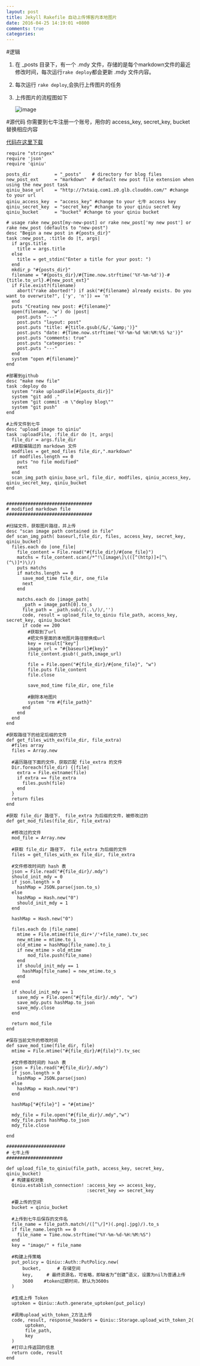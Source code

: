 ```yaml
---
layout: post
title: Jekyll Rakefile 自动上传博客内本地图片
date: 2016-04-25 14:19:01 +0800
comments: true
categories: 
---
```


#逻辑
1. 在 _posts 目录下，有一个 .mdy 文件，存储的是每个markdown文件的最近修改时间，每次运行`rake deploy`都会更新 .mdy 文件内容。

2. 每次运行 `rake deploy`,会执行上传图片的任务
3. 上传图片的流程图如下
 
	![image](http://7xtaiq.com1.z0.glb.clouddn.com/image/rake_upload_qiniu.png)

#源代码
你需要到七牛注册一个账号，用你的 access_key, secret_key, bucket 替换相应内容

[代码在这里下载](http://7xtdgs.com2.z0.glb.clouddn.com/Rakefile)

	require "stringex"
	require 'json'
	require 'qiniu'
	
	posts_dir         = "_posts"    # directory for blog files
	new_post_ext      = "markdown"  # default new post file extension when using the new_post task
	qiniu_base_url    = "http://7xtaiq.com1.z0.glb.clouddn.com/" #change to your url
	qiniu_access_key  = "access_key" #change to your 七牛 access key
	qiniu_secret_key  = "secret_key" #change to your qiniu secret key
	qiniu_bucket      = "bucket" #change to your qiniu bucket
	
	# usage rake new_post[my-new-post] or rake new_post['my new post'] or rake new_post (defaults to "new-post")
	desc "Begin a new post in #{posts_dir}"
	task :new_post, :title do |t, args|
	  if args.title
	    title = args.title
	  else
	    title = get_stdin("Enter a title for your post: ")
	  end
	  mkdir_p "#{posts_dir}"
	  filename = "#{posts_dir}/#{Time.now.strftime('%Y-%m-%d')}-#{title.to_url}.#{new_post_ext}"
	  if File.exist?(filename)
	    abort("rake aborted!") if ask("#{filename} already exists. Do you want to overwrite?", ['y', 'n']) == 'n'
	  end
	  puts "Creating new post: #{filename}"
	  open(filename, 'w') do |post|
	    post.puts "---"
	    post.puts "layout: post"
	    post.puts "title: #{title.gsub(/&/,'&amp;')}"
	    post.puts "date: #{Time.now.strftime('%Y-%m-%d %H:%M:%S %z')}"
	    post.puts "comments: true"
	    post.puts "categories: "
	    post.puts "---"
	  end
	  system "open #{filename}"
	end
	
	#部署到github
	desc "make new file"
	task :deploy do
	  system "rake uploadFile[#{posts_dir}]"
	  system "git add ."
	  system "git commit -m \"deploy blog\""
	  system "git push"
	end
	
	#上传文件到七牛
	desc "upload image to qiniu"
	task :uploadFile, :file_dir do |t, args|
	  file_dir = args.file_dir
	  #获取编辑过的 markdown 文件
	  modfiles = get_mod_files file_dir,".markdown"
	  if modfiles.length == 0
	    puts "no file modified"
	    next
	  end
	  scan_img_path qiniu_base_url, file_dir, modfiles, qiniu_access_key, qiniu_secret_key, qiniu_bucket
	end
	
	
	################################
	# modified markdown file  
	################################
	
	#扫描文件，获取图片路径，并上传
	desc "scan image path contained in file"
	def scan_img_path( baseurl,file_dir, files, access_key, secret_key, qiniu_bucket)
	  files.each do |one_file|
	    file_content = File.read("#{file_dir}/#{one_file}")
	    matchs = file_content.scan(/*^!\[image\]\(([^(http)]+[^\(^\)]*)\)/)
	    puts matchs
	    if matchs.length == 0
	      save_mod_time file_dir, one_file
	      next
	    end
	
	    matchs.each do |image_path| 
	      _path = image_path[0].to_s
	      file_path = _path.sub(/(..\/)/,'')
	      code, result = upload_file_to_qiniu file_path, access_key, secret_key, qiniu_bucket
	      if code == 200
	        #获取到了url
	        #把文件里面的本地图片路径替换成url
	        key = result["key"]
	        image_url = "#{baseurl}#{key}"
	        file_content.gsub!(_path,image_url)
	
	        file = File.open("#{file_dir}/#{one_file}", "w")
	        file.puts file_content
	        file.close
	
	        save_mod_time file_dir, one_file
	
	        #删除本地图片
	        system "rm #{file_path}"
	      end  
	    end
	  end
	end
	
	#获取路径下的给定后缀的文件
	def get_files_with_ex(file_dir, file_extra)
	  #files array
	  files = Array.new
	
	  #遍历路径下面的文件，获取匹配 file_extra 的文件
	  Dir.foreach(file_dir) {|file| 
	    extra = File.extname(file)
	    if extra == file_extra
	      files.push(file)
	    end
	  }
	  return files
	end
	
	#获取 file_dir 路径下， file_extra 为后缀的文件，被修改过的
	def get_mod_files(file_dir, file_extra)
	
	  #修改过的文件
	  mod_file = Array.new
	
	  #获取 file_dir 路径下， file_extra 为后缀的文件
	  files = get_files_with_ex file_dir, file_extra
	
	  #文件修改时间的 hash 表
	  json = File.read("#{file_dir}/.mdy")
	  should_init_mdy = 0
	  if json.length > 0
	    hashMap = JSON.parse(json.to_s)
	  else
	    hashMap = Hash.new("0")  
	    should_init_mdy = 1
	  end
	
	  hashMap = Hash.new("0")  
	  
	  files.each do |file_name|
	    mtime = File.mtime(file_dir+'/'+file_name).tv_sec
	    new_mtime = mtime.to_i
	    old_mtime = hashMap[file_name].to_i
	    if new_mtime > old_mtime
	        mod_file.push(file_name)
	    end
	    if should_init_mdy == 1
	      hashMap[file_name] = new_mtime.to_s
	    end
	  end
	
	  if should_init_mdy == 1
	    save_mdy = File.open("#{file_dir}/.mdy", "w")
	    save_mdy.puts hashMap.to_json
	    save_mdy.close
	  end
	
	  return mod_file
	end
	
	#保存当前文件的修改时间
	def save_mod_time(file_dir, file)
	  mtime = File.mtime("#{file_dir}/#{file}").tv_sec
	
	  #文件修改时间的 hash 表
	  json = File.read("#{file_dir}/.mdy")
	  if json.length > 0
	    hashMap = JSON.parse(json)  
	  else
	    hashMap = Hash.new("0")  
	  end
	
	  hashMap["#{file}"] = "#{mtime}"
	
	  mdy_file = File.open("#{file_dir}/.mdy","w")
	  mdy_file.puts hashMap.to_json
	  mdy_file.close
	
	end
	
	######################
	# 七牛上传
	#####################
	
	def upload_file_to_qiniu(file_path, access_key, secret_key, qiniu_bucket)
	  # 构建鉴权对象
	  Qiniu.establish_connection! :access_key => access_key,
	                              :secret_key => secret_key
	
	  #要上传的空间
	  bucket = qiniu_bucket
	
	  #上传到七牛后保存的文件名
	  file_name = file_path.match(/([^\/]*)(.png|.jpg)/).to_s
	  if file_name.length == 0
	    file_name = Time.now.strftime("%Y-%m-%d-%H:%M:%S")
	  end
	  key = "image/" + file_name
	
	  #构建上传策略
	  put_policy = Qiniu::Auth::PutPolicy.new(
	      bucket,      # 存储空间
	      key,     # 最终资源名，可省略，即缺省为“创建”语义，设置为nil为普通上传 
	      3600    #token过期时间，默认为3600s
	  )
	
	  #生成上传 Token
	  uptoken = Qiniu::Auth.generate_uptoken(put_policy)
	
	  #调用upload_with_token_2方法上传
	  code, result, response_headers = Qiniu::Storage.upload_with_token_2(
	       uptoken, 
	       file_path,
	       key
	  )
	  #打印上传返回的信息
	  return code, result
	end

